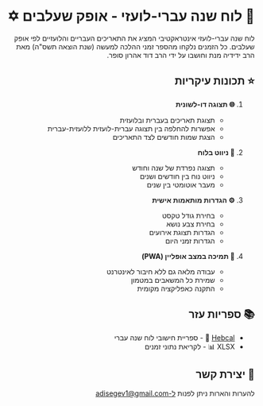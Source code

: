<div dir="rtl">

# 📅 לוח שנה עברי-לועזי - אופק שעלבים ✡️

לוח שנה עברי-לועזי אינטראקטיבי המציג את התאריכים העבריים והלועזיים לפי אופק שעלבים.
כל הזמנים נלקחו מהספר זמני ההלכה למעשה (שנת הוצאה תשס"ה) מאת הרב ידידיה מנת וחושבו על ידי הרב דוד אהרון סופר.

## ⭐ תכונות עיקריות
1. **🌐 תצוגה דו-לשונית**
   - תצוגת תאריכים בעברית ובלועזית
   - אפשרות להחלפה בין תצוגה עברית-לועזית ללועזית-עברית
   - הצגת שמות חודשים לצד התאריכים

2. **🔄 ניווט בלוח**
   - תצוגה נפרדת של שנה וחודש
   - ניווט נוח בין חודשים ושנים
   - מעבר אוטומטי בין שנים

3. **⚙️ הגדרות מותאמות אישית**
   - בחירת גודל טקסט
   - בחירת צבע נושא
   - הגדרות תצוגת אירועים
   - הגדרות זמני היום

4. **📱 תמיכה במצב אופליין (PWA)**
   - עבודה מלאה גם ללא חיבור לאינטרנט
   - שמירת כל המשאבים במטמון
   - התקנה כאפליקציה מקומית

## 📚 ספריות עזר
- [Hebcal](https://github.com/hebcal/hebcal-js) 📆 - ספריית חישובי לוח שנה עברי
- XLSX 📊 - לקריאת נתוני זמנים

## 📧 יצירת קשר
להערות והארות ניתן לפנות ל-adisegev1@gmail.com

</div>